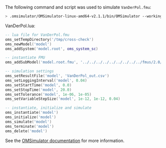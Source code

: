 The following command and script was used to simulate `VanDerPol.fmu`:
```bash
> .omsimulator/OMSimulator-linux-amd64-v2.1.1/bin/OMSimulator --workingDir=results/2.0/me/linux64/OMSimulator/v2.1.1/Test-FMUs/0.0.1/VanDerPol --stripRoot=true --skipCSVHeader=true --addParametersToCSV=true --suppressPath=true --timeout=60 VanDerPol.lua
```

VanDerPol.lua:
```lua
-- lua file for VanDerPol.fmu
oms_setTempDirectory('/tmp/cross-check')
oms_newModel('model')
oms_addSystem('model.root', oms_system_sc)

-- instantiate FMU
oms_addSubModel('model.root.fmu', '../../../../../../../../../fmus/2.0/me/linux64/Test-FMUs/0.0.1/VanDerPol/VanDerPol.fmu')

-- simulation settings
oms_setResultFile('model', 'VanDerPol_out.csv')
oms_setLoggingInterval('model', 0.04)
oms_setStartTime('model', 0.0)
oms_setStopTime('model', 20.0)
oms_setTolerance('model', 1e-06, 1e-05)
oms_setVariableStepSize('model', 1e-12, 1e-12, 0.04)

-- instantiate, initialize and simulate
oms_instantiate('model')
oms_initialize('model')
oms_simulate('model')
oms_terminate('model')
oms_delete('model')
```
See the [OMSimulator documentation](https://openmodelica.org/doc/OMSimulator/master/html/index.html) for more information.

